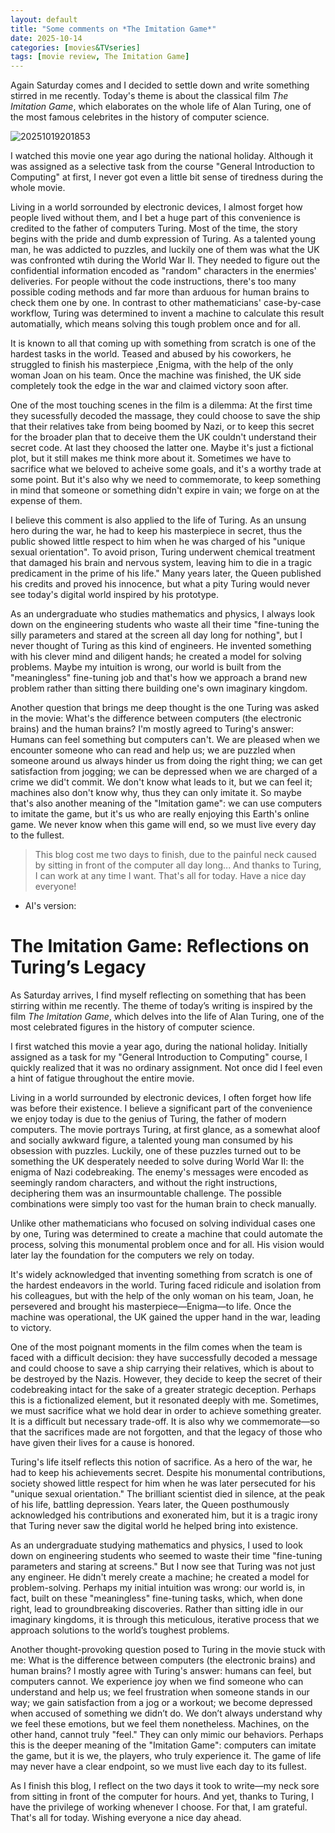 ```yaml
---
layout: default
title: "Some comments on *The Imitation Game*"
date: 2025-10-14
categories: [movies&TVseries]
tags: [movie review, The Imitation Game]
---
```


Again Saturday comes and I decided to settle down and write something stirred in me recently. Today's theme is about the classical film *The Imitation Game*, which elaborates on the whole life of Alan Turing, one of the most famous celebrites in the history of computer science.

![20251019201853](https://raw.githubusercontent.com/stur007/img/main/img/20251019201853.png)

I watched this movie one year ago during the national holiday. Although it was assigned as a selective task from the course "General Introduction to Computing" at first, I never got even a little bit sense of tiredness during the whole movie.

Living in a world sorrounded by electronic devices, I almost forget how people lived without them, and I bet a huge part of this convenience is credited to the father of computers Turing. Most of the time, the story begins with the pride and dumb expression of Turing. As a talented young man, he was addicted to puzzles, and luckily one of them was what the UK was confronted wtih during the World War II. They needed to figure out the confidential information encoded as "random" characters in the enermies' deliveries. For people without the code instructions, there's too many possible coding methods and far more than arduous for human brains to check them one by one. In contrast to other mathematicians' case-by-case workflow, Turing was determined to invent a machine to calculate this result automatially, which means solving this tough problem once and for all. 

It is known to all that coming up with something from scratch is one of the hardest tasks in the world. Teased and abused by his coworkers, he struggled to finish his masterpiece ,Enigma, with the help of the only woman Joan on his team. Once the machine was finished, the UK side completely took the edge in the war and claimed victory soon after. 

One of the most touching scenes in the film is a dilemma: At the first time they sucessfully decoded the massage, they could choose to save the ship that their relatives take from being boomed by Nazi, or to keep this secret for the broader plan that to deceive them the UK couldn't understand their secret code. At last they choosed the latter one. Maybe it's just a fictional plot, but it still makes me think more about it. Sometimes we have to sacrifice what we beloved to acheive some goals, and it's a worthy trade at some point. But it's also why we need to commemorate, to keep something in mind that someone or something didn't expire in vain; we forge on at the expense of them.

I believe this comment is also applied to the life of Turing. As an unsung hero during the war, he had to keep his masterpiece in secret, thus the public showed little respect to him when he was charged of his "unique sexual orientation". To avoid prison, Turing underwent chemical treatment that damaged his brain and nervous system, leaving him to die in a tragic predicament in the prime of his life." Many years later, the Queen published his credits and proved his innocence, but what a pity Turing would never see today's digital world inspired by his prototype.  

As an undergraduate who studies mathematics and physics, I always look down on the engineering students who waste all their time "fine-tuning the silly parameters and stared at the screen all day long for nothing", but I never thought of Turing as this kind of engineers. He invented something with his clever mind and diligent hands; he created a model for solving problems. Maybe my intuition is wrong, our world is built from the "meaningless" fine-tuning job and that's how we approach a brand new problem rather than sitting there building one's own imaginary kingdom. 

Another question that brings me deep thought is the one Turing was asked in the movie: What's the difference between computers (the electronic brains) and the human brains? I'm mostly agreed to Turing's answer: Humans can feel something but computers can't. We are pleased when we encounter someone who can read and help us; we are puzzled when someone around us always hinder us from doing the right thing; we can get satisfaction from jogging; we can be depressed when we are charged of a crime we did't commit. We don't know what leads to it, but we can feel it; machines also don't know why, thus they can only imitate it. So maybe that's also another meaning of the "Imitation game": we can use computers to imitate the game, but it's us who are really enjoying this Earth's online game. We never know when this game will end, so we must live every day to the fullest. 

> This blog cost me two days to finish, due to the painful neck caused by sitting in front of the computer all day long... And thanks to Turing, I can work at any time I want. That's all for today. Have a nice day everyone! 



- AI's version:

# **The Imitation Game: Reflections on Turing’s Legacy**

As Saturday arrives, I find myself reflecting on something that has been stirring within me recently. The theme of today’s writing is inspired by the film *The Imitation Game*, which delves into the life of Alan Turing, one of the most celebrated figures in the history of computer science.

I first watched this movie a year ago, during the national holiday. Initially assigned as a task for my "General Introduction to Computing" course, I quickly realized that it was no ordinary assignment. Not once did I feel even a hint of fatigue throughout the entire movie.

Living in a world surrounded by electronic devices, I often forget how life was before their existence. I believe a significant part of the convenience we enjoy today is due to the genius of Turing, the father of modern computers. The movie portrays Turing, at first glance, as a somewhat aloof and socially awkward figure, a talented young man consumed by his obsession with puzzles. Luckily, one of these puzzles turned out to be something the UK desperately needed to solve during World War II: the enigma of Nazi codebreaking. The enemy's messages were encoded as seemingly random characters, and without the right instructions, deciphering them was an insurmountable challenge. The possible combinations were simply too vast for the human brain to check manually.

Unlike other mathematicians who focused on solving individual cases one by one, Turing was determined to create a machine that could automate the process, solving this monumental problem once and for all. His vision would later lay the foundation for the computers we rely on today.

It's widely acknowledged that inventing something from scratch is one of the hardest endeavors in the world. Turing faced ridicule and isolation from his colleagues, but with the help of the only woman on his team, Joan, he persevered and brought his masterpiece—Enigma—to life. Once the machine was operational, the UK gained the upper hand in the war, leading to victory.

One of the most poignant moments in the film comes when the team is faced with a difficult decision: they have successfully decoded a message and could choose to save a ship carrying their relatives, which is about to be destroyed by the Nazis. However, they decide to keep the secret of their codebreaking intact for the sake of a greater strategic deception. Perhaps this is a fictionalized element, but it resonated deeply with me. Sometimes, we must sacrifice what we hold dear in order to achieve something greater. It is a difficult but necessary trade-off. It is also why we commemorate—so that the sacrifices made are not forgotten, and that the legacy of those who have given their lives for a cause is honored.

Turing's life itself reflects this notion of sacrifice. As a hero of the war, he had to keep his achievements secret. Despite his monumental contributions, society showed little respect for him when he was later persecuted for his "unique sexual orientation." The brilliant scientist died in silence, at the peak of his life, battling depression. Years later, the Queen posthumously acknowledged his contributions and exonerated him, but it is a tragic irony that Turing never saw the digital world he helped bring into existence.

As an undergraduate studying mathematics and physics, I used to look down on engineering students who seemed to waste their time "fine-tuning parameters and staring at screens." But I now see that Turing was not just any engineer. He didn't merely create a machine; he created a model for problem-solving. Perhaps my initial intuition was wrong: our world is, in fact, built on these "meaningless" fine-tuning tasks, which, when done right, lead to groundbreaking discoveries. Rather than sitting idle in our imaginary kingdoms, it is through this meticulous, iterative process that we approach solutions to the world’s toughest problems.

Another thought-provoking question posed to Turing in the movie stuck with me: What is the difference between computers (the electronic brains) and human brains? I mostly agree with Turing's answer: humans can feel, but computers cannot. We experience joy when we find someone who can understand and help us; we feel frustration when someone stands in our way; we gain satisfaction from a jog or a workout; we become depressed when accused of something we didn’t do. We don’t always understand why we feel these emotions, but we feel them nonetheless. Machines, on the other hand, cannot truly "feel." They can only mimic our behaviors. Perhaps this is the deeper meaning of the "Imitation Game": computers can imitate the game, but it is we, the players, who truly experience it. The game of life may never have a clear endpoint, so we must live each day to its fullest.

As I finish this blog, I reflect on the two days it took to write—my neck sore from sitting in front of the computer for hours. And yet, thanks to Turing, I have the privilege of working whenever I choose. For that, I am grateful. That's all for today. Wishing everyone a nice day ahead.